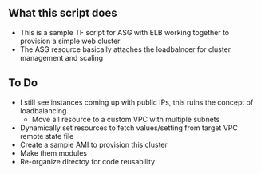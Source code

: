 ## What this script does 
- This is a sample TF script for ASG with ELB working together to provision a simple web cluster 
- The ASG resource basically attaches the loadbalncer for cluster management and scaling


## To Do 
- I still see instances coming up with public IPs, this ruins the concept of loadbalancing. 
	- Move all resource to a custom VPC with multiple subnets 
- Dynamically set resources to fetch values/setting from target VPC remote state file
- Create a sample AMI to provision this cluster 
- Make them modules 
- Re-organize directoy for code reusability 

